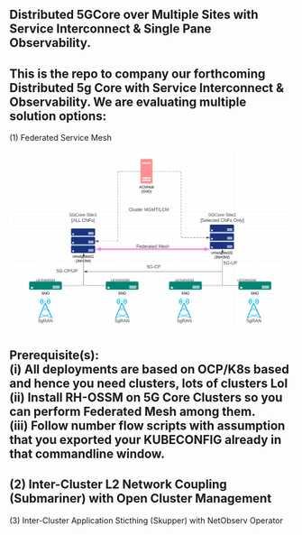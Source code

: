 ## Distributed 5GCore over Multiple Sites with Service Interconnect & Single Pane Observability.
This is the repo to company our forthcoming Distributed 5g Core with Service Interconnect & Observability. We are evaluating multiple solution options:<br>
----
(1) Federated Service Mesh <br>

![alt text](https://raw.githubusercontent.com/fenar/distributed5GCore/main/images/distributed5g-arch.png)<br>

Prerequisite(s): <br>
(i) All deployments are based on OCP/K8s based and hence you need clusters, lots of clusters Lol <br>
(ii) Install RH-OSSM on 5G Core Clusters so you can perform Federated Mesh among them.  <br>
(iii) Follow number flow scripts with assumption that you exported your KUBECONFIG already in that commandline window.  <br>
----
(2) Inter-Cluster L2 Network Coupling (Submariner) with Open Cluster Management <br>
----

(3) Inter-Cluster Application Sticthing (Skupper) with NetObserv Operator<br>  
